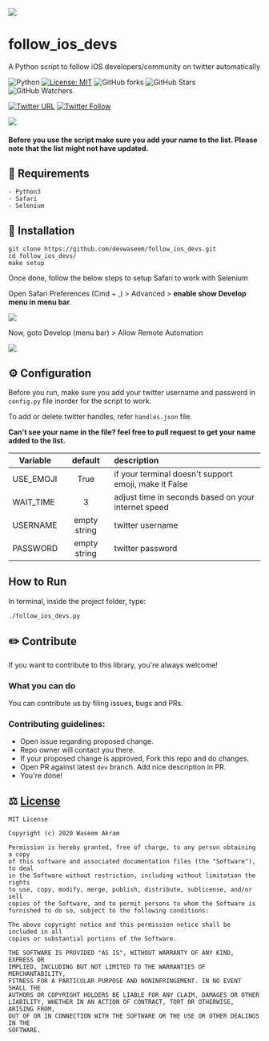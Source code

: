 ![](https://github.com/devwaseem/follow_ios_devs/raw/main/screenshots/banner.png)
# follow_ios_devs
A Python script to follow iOS developers/community on twitter automatically

![Python](https://img.shields.io/badge/Language-Python-blue)
[![License: MIT](https://img.shields.io/badge/License-MIT-yellow.svg)](https://github.com/devwaseem/follow_ios_devs/blob/main/LICENSE)
![GitHub forks](https://img.shields.io/github/forks/devwaseem/follow_ios_devs?label=Fork&style=social)
![GitHub Stars](https://img.shields.io/github/stars/devwaseem/follow_ios_devs?label=Stars&style=social)
![GitHub Watchers](https://img.shields.io/github/watchers/devwaseem/follow_ios_devs?label=Watchers&style=social)


[![Twitter URL](https://img.shields.io/twitter/url?style=social&url=https://github.com/devwaseem/follow_ios_devs)](http://twitter.com/share?text=Follow+other+ios+devs+out+there+using+this+script+created+by+@iamwaseem99&url=https://github.com/devwaseem/follow_ios_devs&hashtags=swiftui,ios,iphone,news,github,iosdevelopers,swift,xcode)
[![Twitter Follow](https://img.shields.io/twitter/follow/iamwaseem99?style=social)](https://twitter.com/iamwaseem99)

![](https://github.com/devwaseem/follow_ios_devs/raw/main/screenshots/screen1.png)
 
 #### Before you use the script make sure you add your name to the list. Please note that the list might not have updated.
 
## 📜 Requirements
```
- Python3
- Safari
- Selenium
```
## 🔧 Installation
```
git clone https://github.com/devwaseem/follow_ios_devs.git
cd follow_ios_devs/
make setup
```

Once done, follow the below steps to setup Safari to work with Selenium

Open Safari Preferences (Cmd + ,) > Advanced > **enable show Develop menu in menu bar**.

![](https://github.com/devwaseem/follow_ios_devs/raw/main/screenshots/develop_menu.png)

Now, goto Develop (menu bar) > Allow Remote Automation

![](https://github.com/devwaseem/follow_ios_devs/raw/main/screenshots/allow_remote_automation.png)



## ⚙️ Configuration

Before you run, make sure you add your twitter username and password in `config.py` file inorder for the script to work.

To add or delete twitter handles, refer `handles.json` file. 

**Can't see your name in the file? feel free to pull request to get your name added to the list.**

| Variable      | default       | description                                           |
| ------------- |:-------------:| :-----------------------------------------------------|
| USE_EMOJI     | True          | if your terminal doesn't support emoji, make it False |
| WAIT_TIME     | 3             | adjust time in seconds based on your internet speed   |
| USERNAME      | empty string  | twitter username                                      |
| PASSWORD      | empty string  | twitter password                                      |


## How to Run

In terminal, inside the project folder, type:

```
./follow_ios_devs.py
```


## ✏️ Contribute

If you want to contribute to this library, you're always welcome!

### What you can do
You can contribute us by filing issues, bugs and PRs.

### Contributing guidelines:
- Open issue regarding proposed change.
- Repo owner will contact you there.
- If your proposed change is approved, Fork this repo and do changes.
- Open PR against latest `dev` branch. Add nice description in PR.
- You're done!

## ⚖️ [License](https://github.com/devwaseem/follow_ios_devs/blob/main/LICENSE)

```
MIT License

Copyright (c) 2020 Waseem Akram

Permission is hereby granted, free of charge, to any person obtaining a copy
of this software and associated documentation files (the "Software"), to deal
in the Software without restriction, including without limitation the rights
to use, copy, modify, merge, publish, distribute, sublicense, and/or sell
copies of the Software, and to permit persons to whom the Software is
furnished to do so, subject to the following conditions:

The above copyright notice and this permission notice shall be included in all
copies or substantial portions of the Software.

THE SOFTWARE IS PROVIDED "AS IS", WITHOUT WARRANTY OF ANY KIND, EXPRESS OR
IMPLIED, INCLUDING BUT NOT LIMITED TO THE WARRANTIES OF MERCHANTABILITY,
FITNESS FOR A PARTICULAR PURPOSE AND NONINFRINGEMENT. IN NO EVENT SHALL THE
AUTHORS OR COPYRIGHT HOLDERS BE LIABLE FOR ANY CLAIM, DAMAGES OR OTHER
LIABILITY, WHETHER IN AN ACTION OF CONTRACT, TORT OR OTHERWISE, ARISING FROM,
OUT OF OR IN CONNECTION WITH THE SOFTWARE OR THE USE OR OTHER DEALINGS IN THE
SOFTWARE.
```
